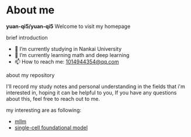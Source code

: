 # About me


**yuan-qi5/yuan-qi5**   Welcome to visit my homepage 

brief introduction 

- 🔭 I’m currently studying in Nankai University 
- 🌱 I’m currently learning math and deep learning
- 📫 How to reach me: 1014944354@qq.com

about my repository 

  I'll record my study notes and personal understanding in the fields that i'm interested in, 
  hoping it can be helpful to you, If you have any questions about this, feel free to reach out to me.

my interesting are as following:

 - [mllm][1]
 - [single-cell foundational model][2]

[1]:https://github.com/yuan-qi5/mllm
[2]:https://github.com/yuan-qi5/scFM
